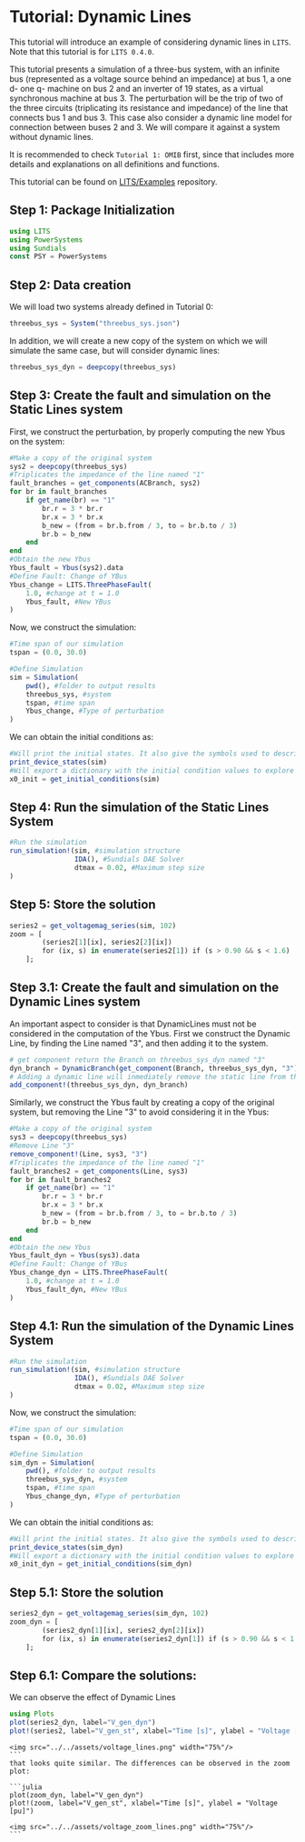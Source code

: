 # Tutorial: Dynamic Lines

This tutorial will introduce an example of considering dynamic lines in `LITS`.
Note that this tutorial is for `LITS 0.4.0`. 

This tutorial presents a simulation of a three-bus system, with an infinite bus (represented as a voltage source behind an impedance) at bus 1, a one d- one q- machine on bus 2 and an inverter of 19 states, as a virtual synchronous machine at bus 3. The perturbation will be the trip of two of the three circuits (triplicating its resistance and impedance) of the line that connects bus 1 and bus 3. This case also consider a dynamic line model for connection between buses 2 and 3. We will compare it against a system without dynamic lines.

It is recommended to check `Tutorial 1: OMIB` first, since that includes more details and explanations on all definitions and functions.

This tutorial can be found on [LITS/Examples](https://github.com/Energy-MAC/LITS-Examples) repository.

## Step 1: Package Initialization

```julia
using LITS
using PowerSystems
using Sundials
const PSY = PowerSystems
```

## Step 2: Data creation

We will load two systems already defined in Tutorial 0:

```julia
threebus_sys = System("threebus_sys.json")
```

In addition, we will create a new copy of the system on which we will simulate the same case, but will consider dynamic lines:
```julia
threebus_sys_dyn = deepcopy(threebus_sys)
```

## Step 3: Create the fault and simulation on the Static Lines system

First, we construct the perturbation, by properly computing the new Ybus on the system:

```julia
#Make a copy of the original system
sys2 = deepcopy(threebus_sys)
#Triplicates the impedance of the line named "1"
fault_branches = get_components(ACBranch, sys2)
for br in fault_branches
    if get_name(br) == "1"
        br.r = 3 * br.r
        br.x = 3 * br.x
        b_new = (from = br.b.from / 3, to = br.b.to / 3)
        br.b = b_new
    end
end
#Obtain the new Ybus
Ybus_fault = Ybus(sys2).data
#Define Fault: Change of YBus
Ybus_change = LITS.ThreePhaseFault(
    1.0, #change at t = 1.0
    Ybus_fault, #New YBus
) 
```

Now, we construct the simulation:

```julia
#Time span of our simulation
tspan = (0.0, 30.0)

#Define Simulation
sim = Simulation(
    pwd(), #folder to output results
    threebus_sys, #system
    tspan, #time span
    Ybus_change, #Type of perturbation
)
```

We can obtain the initial conditions as:
```julia
#Will print the initial states. It also give the symbols used to describe those states.
print_device_states(sim)
#Will export a dictionary with the initial condition values to explore
x0_init = get_initial_conditions(sim)
```


## Step 4: Run the simulation of the Static Lines System

```julia
#Run the simulation
run_simulation!(sim, #simulation structure
                IDA(), #Sundials DAE Solver
                dtmax = 0.02, #Maximum step size
)
```

## Step 5: Store the solution

```julia
series2 = get_voltagemag_series(sim, 102)
zoom = [
        (series2[1][ix], series2[2][ix])
        for (ix, s) in enumerate(series2[1]) if (s > 0.90 && s < 1.6)
    ];
```


## Step 3.1: Create the fault and simulation on the Dynamic Lines system

An important aspect to consider is that DynamicLines must not be considered in the computation of the Ybus.
First we construct the Dynamic Line, by finding the Line named "3", and then adding it to the system.

```julia
# get component return the Branch on threebus_sys_dyn named "3"
dyn_branch = DynamicBranch(get_component(Branch, threebus_sys_dyn, "3"))
# Adding a dynamic line will inmediately remove the static line from the system.
add_component!(threebus_sys_dyn, dyn_branch)
```

Similarly, we construct the Ybus fault by creating a copy of the original system, but removing the Line "3" to avoid considering it in the Ybus:
```julia
#Make a copy of the original system
sys3 = deepcopy(threebus_sys)
#Remove Line "3"
remove_component!(Line, sys3, "3")
#Triplicates the impedance of the line named "1"
fault_branches2 = get_components(Line, sys3)
for br in fault_branches2
    if get_name(br) == "1"
        br.r = 3 * br.r
        br.x = 3 * br.x
        b_new = (from = br.b.from / 3, to = br.b.to / 3)
        br.b = b_new
    end
end
#Obtain the new Ybus
Ybus_fault_dyn = Ybus(sys3).data
#Define Fault: Change of YBus
Ybus_change_dyn = LITS.ThreePhaseFault(
    1.0, #change at t = 1.0
    Ybus_fault_dyn, #New YBus
) 
```

## Step 4.1: Run the simulation of the Dynamic Lines System

```julia
#Run the simulation
run_simulation!(sim, #simulation structure
                IDA(), #Sundials DAE Solver
                dtmax = 0.02, #Maximum step size
)
```

Now, we construct the simulation:

```julia
#Time span of our simulation
tspan = (0.0, 30.0)

#Define Simulation
sim_dyn = Simulation(
    pwd(), #folder to output results
    threebus_sys_dyn, #system
    tspan, #time span
    Ybus_change_dyn, #Type of perturbation
)
```

We can obtain the initial conditions as:
```julia
#Will print the initial states. It also give the symbols used to describe those states.
print_device_states(sim_dyn)
#Will export a dictionary with the initial condition values to explore
x0_init_dyn = get_initial_conditions(sim_dyn)
```

## Step 5.1: Store the solution

```julia
series2_dyn = get_voltagemag_series(sim_dyn, 102)
zoom_dyn = [
        (series2_dyn[1][ix], series2_dyn[2][ix])
        for (ix, s) in enumerate(series2_dyn[1]) if (s > 0.90 && s < 1.6)
    ];
```

## Step 6.1: Compare the solutions:

We can observe the effect of Dynamic Lines

```julia
using Plots
plot(series2_dyn, label="V_gen_dyn")
plot!(series2, label="V_gen_st", xlabel="Time [s]", ylabel = "Voltage [pu]")
```

```@raw html
<img src="../../assets/voltage_lines.png" width="75%"/>
``` ⠀
that looks quite similar. The differences can be observed in the zoom plot:

```julia
plot(zoom_dyn, label="V_gen_dyn")
plot!(zoom, label="V_gen_st", xlabel="Time [s]", ylabel = "Voltage [pu]")
```

```@raw html
<img src="../../assets/voltage_zoom_lines.png" width="75%"/>
``` ⠀
